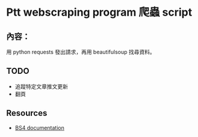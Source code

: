 # Ptt webscraping program 爬蟲 script 

## 內容：
用 python requests 發出請求，再用 beautifulsoup 找尋資料。

## TODO
- 追蹤特定文章推文更新
- 翻頁

## Resources
- [BS4 documentation](https://www.crummy.com/software/BeautifulSoup/bs4/doc/)